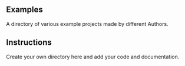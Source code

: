 Examples
--------

A directory of various example projects made by
different Authors.

Instructions
------------

Create your own directory here and add your code
and documentation.
